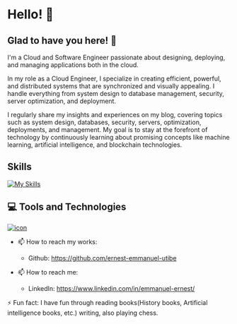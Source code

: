  # Hello! 👋

## Glad to have you here! 🧍

I'm a Cloud and Software Engineer passionate about designing, deploying, and managing applications both in the cloud.

In my role as a Cloud Engineer, I specialize in creating efficient, powerful, and distributed systems that are synchronized and visually appealing. I handle everything from system design to database management, security, server optimization, and deployment.

I regularly share my insights and experiences on my blog, covering topics such as system design, databases, security, servers, optimization, deployments, and management. My goal is to stay at the forefront of technology by continuously learning about promising concepts like machine learning, artificial intelligence, and blockchain technologies.

## Skills

 [![My Skills](https://skillicons.dev/icons?i=java,postman,mysql,python,postgres,typescript,nextjs)](https://skillicons.dev)
 

## 💻 Tools and Technologies

[![icon](https://skillicons.dev/icons?i=react,mysql,git,github,python,html,css,bootstrap,postgres,vercel,ansible,aws,kubernetes,jenkins,gcp)](https://skillicons.dev)



- 📫 How to reach my works: 
  - Github: https://github.com/ernest-emmanuel-utibe
 
- 📫 How to reach me: 
  - LinkedIn: https://www.linkedin.com/in/emmanuel-ernest/


⚡ Fun fact: I have fun through reading books(History books, Artificial intelligence books, etc.) writing, also playing chess.
